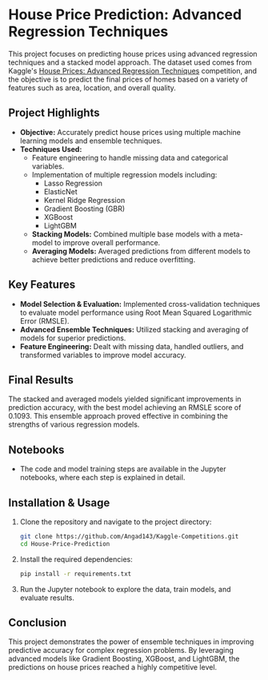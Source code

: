 # House Price Prediction: Advanced Regression Techniques

This project focuses on predicting house prices using advanced regression techniques and a stacked model approach. The dataset used comes from Kaggle's [House Prices: Advanced Regression Techniques](https://www.kaggle.com/competitions/house-prices-advanced-regression-techniques) competition, and the objective is to predict the final prices of homes based on a variety of features such as area, location, and overall quality.


## Project Highlights
- **Objective:** Accurately predict house prices using multiple machine learning models and ensemble techniques.
- **Techniques Used:** 
  - Feature engineering to handle missing data and categorical variables.
  - Implementation of multiple regression models including:
    - Lasso Regression
    - ElasticNet
    - Kernel Ridge Regression
    - Gradient Boosting (GBR)
    - XGBoost
    - LightGBM
  - **Stacking Models:** Combined multiple base models with a meta-model to improve overall performance.
  - **Averaging Models:** Averaged predictions from different models to achieve better predictions and reduce overfitting.

## Key Features
- **Model Selection & Evaluation:** Implemented cross-validation techniques to evaluate model performance using Root Mean Squared Logarithmic Error (RMSLE).
- **Advanced Ensemble Techniques:** Utilized stacking and averaging of models for superior predictions.
- **Feature Engineering:** Dealt with missing data, handled outliers, and transformed variables to improve model accuracy.

## Final Results
The stacked and averaged models yielded significant improvements in prediction accuracy, with the best model achieving an RMSLE score of 0.1093. This ensemble approach proved effective in combining the strengths of various regression models.

## Notebooks
- The code and model training steps are available in the Jupyter notebooks, where each step is explained in detail.

## Installation & Usage
1. Clone the repository and navigate to the project directory:
   ```bash
   git clone https://github.com/Angad143/Kaggle-Competitions.git
   cd House-Price-Prediction
   ```
2. Install the required dependencies:
   ```bash
   pip install -r requirements.txt
   ```
3. Run the Jupyter notebook to explore the data, train models, and evaluate results.

## Conclusion
This project demonstrates the power of ensemble techniques in improving predictive accuracy for complex regression problems. By leveraging advanced models like Gradient Boosting, XGBoost, and LightGBM, the predictions on house prices reached a highly competitive level.
